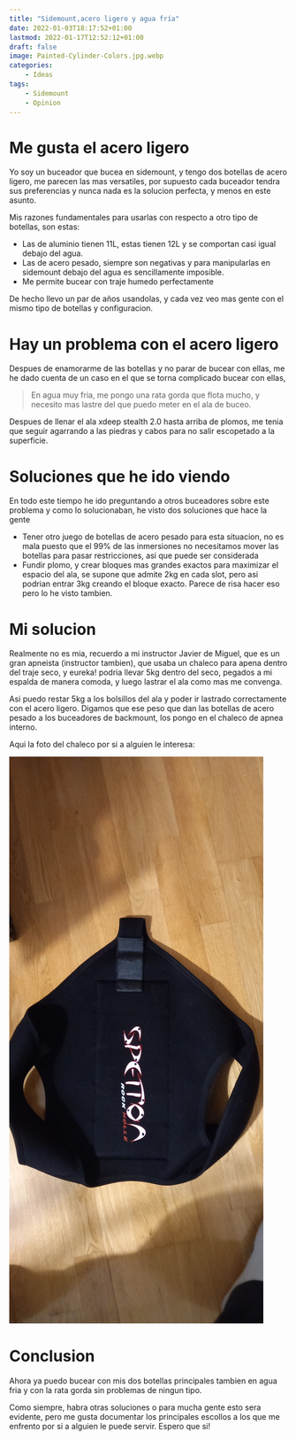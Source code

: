 ```yaml
---
title: "Sidemount,acero ligero y agua fría"
date: 2022-01-03T18:17:52+01:00
lastmod: 2022-01-17T12:52:12+01:00
draft: false
image: Painted-Cylinder-Colors.jpg.webp
categories:
    - Ideas
tags:
    - Sidemount
    - Opinion
---
```




# Me gusta el acero ligero

Yo soy un buceador que bucea en sidemount, y tengo dos botellas de acero ligero, me parecen las mas versatiles, por supuesto cada buceador tendra sus preferencias y nunca nada es la solucion perfecta, y menos en este asunto.

Mis razones fundamentales para usarlas con respecto a otro tipo de botellas, son estas:

* Las de aluminio tienen 11L, estas tienen 12L y se comportan casi igual debajo del agua.
* Las de acero pesado, siempre son negativas y para manipularlas en sidemount debajo del agua es sencillamente imposible.
* Me permite bucear con traje humedo perfectamente

De hecho llevo un par de años usandolas, y cada vez veo mas gente con el mismo tipo de botellas y configuracion.

# Hay un problema con el acero ligero

Despues de enamorarme de las botellas y no parar de bucear con ellas, me he dado cuenta de un caso en el que se torna complicado bucear con ellas,

> En agua muy fria, me pongo una rata gorda que flota mucho, y necesito mas lastre del que puedo meter en el ala de buceo.

Despues de llenar el ala xdeep stealth 2.0 hasta arriba de plomos, me tenia que seguir agarrando a las piedras y cabos para no salir escopetado a la superficie.

# Soluciones que he ido viendo

En todo este tiempo he ido preguntando a otros buceadores sobre este problema y como lo solucionaban, he visto dos soluciones que hace la gente

* Tener otro juego de botellas de acero pesado para esta situacion, no es mala puesto que el 99% de las inmersiones no necesitamos mover las botellas para pasar restricciones, asi que puede ser considerada
* Fundir plomo, y crear bloques mas grandes exactos para maximizar el espacio del ala, se supone que admite 2kg en cada slot, pero asi podrian entrar 3kg creando el bloque exacto. Parece de risa hacer eso pero lo he visto tambien.

# Mi solucion

Realmente no es mia, recuerdo a mi instructor Javier de Miguel, que es un gran apneista (instructor tambien), que usaba un chaleco para apena dentro del traje seco, y eureka! podria llevar 5kg dentro del seco, pegados a mi espalda de manera comoda, y luego lastrar el ala como mas me convenga.

Asi puedo restar 5kg a los bolsillos del ala y poder ir lastrado correctamente con el acero ligero. Digamos que ese peso que dan las botellas de acero pesado a los buceadores de backmount, los pongo en el chaleco de apnea interno.

Aqui la foto del chaleco por si a alguien le interesa:


![Chaleco para llevar lastre](20220106_214920.jpg)

# Conclusion

Ahora ya puedo bucear con mis dos botellas principales tambien en agua fria y con la rata gorda sin problemas de ningun tipo.

Como siempre, habra otras soluciones o para mucha gente esto sera evidente, pero me gusta documentar los principales escollos a los que me enfrento por si a alguien le puede servir. Espero que si!


